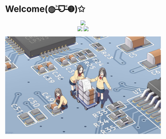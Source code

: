 # Welcome(◍˃̶ᗜ˂̶◍)✩


<div align="center">
  <img src="http://sayuri.fumiama.top/cmoe?name=fumiama&theme=r34" />
</div>


<div align="center">
  <img src="https://github-readme-stats.vercel.app/api/top-langs/?username=fumiama&layout=compact&icon_color=fdd34f&text_color=fdd34f" width="350px"/>
  <img src="https://github-readme-stats.vercel.app/api?username=fumiama&show_icons=true&count_private=true&icon_color=fdd34f" width="417px"/>
</div>



![pcb](pcb.jpg)
